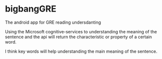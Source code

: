 # bigbangGRE
The android app for GRE reading undersdanting

Using the Microsoft cognitive-services to understanding the meaning of the sentence
and the api will return the characteristic or property of a certain word.

I think key words will help understanding the main meaning of the sentence.
